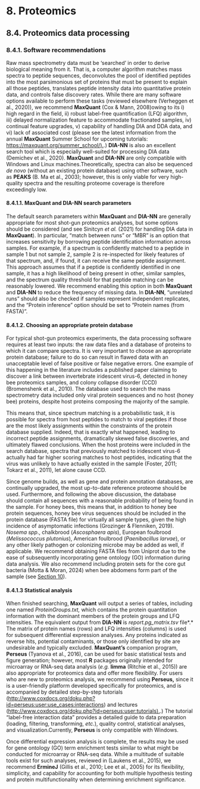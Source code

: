 # 8. Proteomics

## 8.4. Proteomics data processing

### 8.4.1. Software recommendations

Raw mass spectrometry data must be ‘searched’ in order to derive biological meaning from it. That is, a computer algorithm matches mass spectra to peptide sequences, deconvolutes the pool of identified peptides into the most parsimonious set of proteins that must be present to explain all those peptides, translates peptide intensity data into quantitative protein data, and controls false discovery rates. While there are many software options available to perform these tasks (reviewed elsewhere (Verheggen et al., 2020)), we recommend **MaxQuant** (Cox & Mann, 2008)owing to its i) high regard in the field, ii) robust label-free quantification (LFQ) algorithm, iii) delayed normalization feature to accommodate fractionated samples, iv) continual feature upgrades, v) capability of handling DIA and DDA data, and vi) lack of associated cost (please see the latest information from the annual **MaxQuant** Summer School for upcoming tutorials: [https://maxquant.org/summer_school/).](https://maxquant.org/summer_school/).) **DIA-NN** is also an excellent search tool which is especially well-suited for processing DIA data (Demichev et al., 2020). **MaxQuant** and **DIA-NN** are only compatible with Windows and Linux machines.Theoretically, spectra can also be sequenced *de novo* (without an existing protein database) using other software, such as **PEAKS** (B. Ma et al., 2003); however, this is only viable for very high-quality spectra and the resulting proteome coverage is therefore exceedingly low.

#### 8.4.1.1. MaxQuant and DIA-NN search parameters

The default search parameters within **MaxQuant** and **DIA-NN** are generally appropriate for most shot-gun proteomics analyses, but some options should be considered (and see Sinitcyn *et al.* (2021) for handling DIA data in **MaxQuant**). In particular, “match between runs” or “MBR” is an option that increases sensitivity by borrowing peptide identification information across samples. For example, if a spectrum is confidently matched to a peptide in sample 1 but not sample 2, sample 2 is re-inspected for likely features of that spectrum, and, if found, it can receive the same peptide assignment. This approach assumes that if a peptide is confidently identified in one sample, it has a high likelihood of being present in other, similar samples, and the spectrum quality threshold for that peptide matching can be reasonably lowered. We recommend enabling this option in both **MaxQuant** and **DIA-NN** to reduce the frequency of missing data. In **DIA-NN**, “unrelated runs” should also be checked if samples represent independent replicates, and the “Protein inference” option should be set to “Protein names (from FASTA)”.

#### 8.4.1.2. Choosing an appropriate protein database

For typical shot-gun proteomics experiments, the data processing software requires at least two inputs: the raw data files and a database of proteins to which it can compare spectra. It is very important to choose an appropriate protein database; failure to do so can result in flawed data with an unacceptable level of false positive or false negative errors. One example of this happening in the literature includes a published paper claiming to discover a link between invertebrate iridescent virus-6, detected in honey bee proteomics samples, and colony collapse disorder (CCD) (Bromenshenk et al., 2010). The database used to search the mass spectrometry data included only viral protein sequences and no host (honey bee) proteins, despite host proteins composing the majority of the sample.

This means that, since spectrum matching is a probabilistic task, it is possible for spectra from host peptides to match to viral peptides if those are the most likely assignments within the constraints of the protein database supplied. Indeed, that is exactly what happened, leading to incorrect peptide assignments, dramatically skewed false discoveries, and ultimately flawed conclusions. When the host proteins were included in the search database, spectra that previously matched to iridescent virus-6 actually had far higher scoring matches to host peptides, indicating that the virus was unlikely to have actually existed in the sample (Foster, 2011; Tokarz et al., 2011), let alone cause CCD.

Since genome builds, as well as gene and protein annotation databases, are continually upgraded, the most up-to-date reference proteome should be used. Furthermore, and following the above discussion, the database should contain all sequences with a reasonable probability of being found in the sample. For honey bees, this means that, in addition to honey bee protein sequences, honey bee virus sequences should be included in the protein database (FASTA file) for virtually all sample types, given the high incidence of asymptomatic infections (Grozinger & Flenniken, 2019). *Nosema* *spp*., chalkbrood (*Ascosphaera apis*), European foulbrood (*Melissococcus plutonius*), American foulbrood (*Paenibacillus larvae*), or any other likely pathogen or colonizing microbe may be added as well, if applicable. We recommend obtaining FASTA files from Uniprot due to the ease of subsequently incorporating gene ontology (GO) information during data analysis. We also recommend including protein sets for the core gut bacteria (Motta & Moran, 2024) when bee abdomens form part of the sample (see [Section 10](#_10._Microbiome_analysis)).

#### 8.4.1.3 Statistical analysis

When finished searching, **MaxQuant** will output a series of tables, including one named *ProteinGroups.txt,* which contains the protein quantitation information with the dominant members of the protein groups and LFQ intensities. The equivalent output from **DIA-NN** is *report.pg_matrix.tsv* file*.* The matrix of protein names (rows) and LFQ intensities (columns) is used for subsequent differential expression analyses. Any proteins indicated as reverse hits, potential contaminants, or those only identified by site are undesirable and typically excluded. **MaxQuant’s** companion program, **Perseus** (Tyanova et al., 2016), can be used for basic statistical tests and figure generation; however, most **R** packages originally intended for microarray or RNA-seq data analysis (*e.g.* **limma** (Ritchie et al., 2015)) are also appropriate for proteomics data and offer more flexibility. For users who are new to proteomics analysis, we recommend using **Perseus,** since it is a user-friendly platform developed specifically for proteomics, and is accompanied by detailed step-by-step tutorials (<http://www.coxdocs.org/doku.php?id=perseus:user:use_cases:interactions>) and lectures ([http://www.coxdocs.org/doku.php?id=perseus:user:tutorials).](http://www.coxdocs.org/doku.php?id=perseus:user:tutorials).) The tutorial “label-free interaction data” provides a detailed guide to data preparation (loading, filtering, transforming, *etc.*), quality control, statistical analyses, and visualization.Currently, **Perseus** is only compatible with Windows.

Once differential expression analysis is complete, the results may be used for gene ontology (GO) term enrichment tests similar to what might be conducted for microarray or RNA-seq data. While a multitude of suitable tools exist for such analyses, reviewed in (Laukens et al., 2015), we recommend **ErmineJ** (Gillis et al., 2010; Lee et al., 2005) for its flexibility, simplicity, and capability for accounting for both multiple hypothesis testing and protein multifunctionality when determining enrichment significance.

